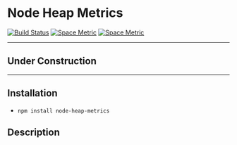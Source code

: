 Node Heap Metrics
============================================================

[![Build Status](https://travis-ci.org/rjhowell44/node-heap-metrics.svg?branch=master)](https://travis-ci.org/rjhowell44/node-heap-metrics)
[![Space Metric](http://robert.stridespace.com/spaces/2652/metrics/3231/badge?token=6ca6adddd90184c574387d838e1330ee664fb65b)](http://robert.stridespace.com/spaces/2652/schema/Node-6/Metrics/heap-metrics.md "Node-6 Peak Heap Metrics")
[![Space Metric](http://robert.stridespace.com/spaces/2652/metrics/3232/badge?token=de0d6fe4ad59572dcf429918f1080cbe446aca3c)](http://robert.stridespace.com/spaces/2652/schema/Node-6/Metrics/heap-metrics.md "GC Prologue Notifications")

---
## Under Construction

---

Installation
------------

- `npm install node-heap-metrics`

Description
-----------
